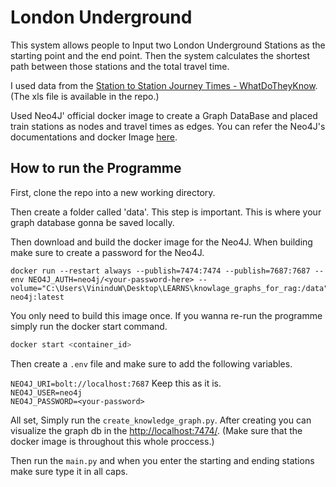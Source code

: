 # London Underground

This system allows people to Input two London Underground Stations as the starting point and the end point. Then the system calculates the shortest path between those stations and the total travel time. 

I used data from the [Station to Station Journey Times - WhatDoTheyKnow](https://www.whatdotheyknow.com/request/station_to_station_journey_times). (The xls file is available in the repo.)

Used Neo4J' official docker image to create a Graph DataBase and placed train stations as nodes and travel times as edges. You can refer the Neo4J's documentations and docker Image [here](https://hub.docker.com/_/neo4j).

## How to run the Programme

First, clone the repo into a new working directory.

Then create a folder called 'data'. This step is important. 
This is where your graph database gonna be saved locally.

Then download and build the docker image for the Neo4J. When building make sure to create a password for the Neo4J.

```
docker run --restart always --publish=7474:7474 --publish=7687:7687 --env NEO4J_AUTH=neo4j/<your-password-here> --volume="C:\Users\VininduW\Desktop\LEARNS\knowlage_graphs_for_rag:/data" neo4j:latest
```

You only need to build this image once. If you wanna re-run the programme simply run the docker start command.

```bash
docker start <container_id>
```

Then create a `.env` file and make sure to add the following variables.

`NEO4J_URI=bolt://localhost:7687` Keep this as it is.
\
`NEO4J_USER=neo4j`\
`NEO4J_PASSWORD=<your-password>`

All set, Simply run the `create_knowledge_graph.py`. After creating you can visualize the graph db in the [http://localhost:7474/](http://localhost:7474/). 
(Make sure that the docker image is throughout this whole proccess.)

Then run the `main.py` and when you enter the starting and ending stations make sure type it in all caps. 


